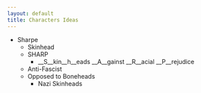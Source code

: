 ```yaml
---
layout: default
title: Characters Ideas
---
```

- Sharpe
  - Skinhead
  - SHARP
    - __S__kin__h__eads __A__gainst __R__acial __P__rejudice
  - Anti-Fascist
  - Opposed to Boneheads
    - Nazi Skinheads